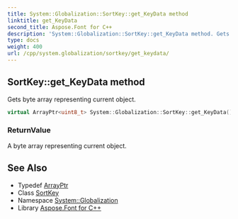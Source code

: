 ```yaml
---
title: System::Globalization::SortKey::get_KeyData method
linktitle: get_KeyData
second_title: Aspose.Font for C++
description: 'System::Globalization::SortKey::get_KeyData method. Gets byte array representing current object in C++.'
type: docs
weight: 400
url: /cpp/system.globalization/sortkey/get_keydata/
---
```

## SortKey::get_KeyData method


Gets byte array representing current object.

```cpp
virtual ArrayPtr<uint8_t> System::Globalization::SortKey::get_KeyData()
```


### ReturnValue

A byte array representing current object.

## See Also

* Typedef [ArrayPtr](../../../system/arrayptr/)
* Class [SortKey](../)
* Namespace [System::Globalization](../../)
* Library [Aspose.Font for C++](../../../)
